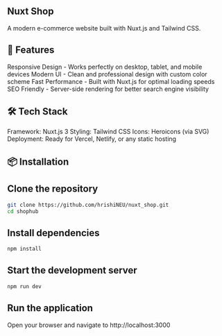 ## Nuxt Shop
A modern e-commerce website built with Nuxt.js and Tailwind CSS.

## 🚀 Features
Responsive Design - Works perfectly on desktop, tablet, and mobile devices
Modern UI - Clean and professional design with custom color scheme
Fast Performance - Built with Nuxt.js for optimal loading speeds
SEO Friendly - Server-side rendering for better search engine visibility

## 🛠️ Tech Stack

Framework: Nuxt.js 3
Styling: Tailwind CSS
Icons: Heroicons (via SVG)
Deployment: Ready for Vercel, Netlify, or any static hosting

## 📦 Installation

## Clone the repository

```bash
git clone https://github.com/hrishiNEU/nuxt_shop.git
cd shophub
```
## Install dependencies
```bash
npm install
```

## Start the development server
```bash
npm run dev
```

## Run the application
Open your browser and navigate to http://localhost:3000
